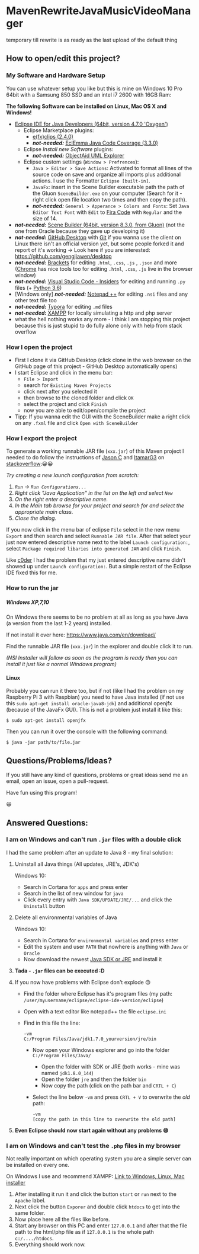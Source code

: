 # MavenRewriteJavaMusicVideoManager
temporary till rewrite is as ready as the last upload of the default thing

## How to open/edit this project?

### My Software and Hardware Setup

You can use whatever setup you like but this is mine on Windows 10 Pro 64bit with a Samsung 850 SSD and an intel i7 2600 with 16GB Ram:

**The following Software can be installed on Linux, Mac OS X and Windows!**

- [Eclipse IDE for Java Developers (64bit, version 4.7.0 'Oxygen')](https://www.eclipse.org/downloads/)
  - Eclipse Marketplace plugins:
    - [e(fx)clips (2.4.0)](http://marketplace.eclipse.org/content/efxclipse)
    - ***not-needed:*** [EclEmma Java Code Coverage (3.3.0)](http://marketplace.eclipse.org/content/eclemma-java-code-coverage)
  - Eclipse *Install new Software* plugins:
    - ***not-needed:*** [ObjectAid UML Explorer](http://www.objectaid.com/update/current)
  - Eclipse custom settings (`Window > Prefrences`):
    - `Java > Editor > Save Actions`: Activated to format all lines of the source code on save and organize all imports plus additional actions. I use the Formatter `Eclipse [built-in]`.
    - `JavaFx`: insert in the Scene Builder executable path the path of the Gluon `SceneBuilder.exe` on your computer (Search for it - right click open file location two times and then copy the path).
    - ***not-needed:***  `General > Apperance > Colors and Fonts`: Set `Java Editor Text Font` with `Edit` to [Fira Code](https://github.com/tonsky/FiraCode) with `Regular` and the size of 14.
- ***not-needed:*** [Scene Builder (64bit, version 8.3.0, from Gluon)](http://gluonhq.com/products/scene-builder/) (not the one from Oracle because they gave up developing it)
- ***not-needed:*** [GitHub Desktop](https://desktop.github.com/) with [Git](https://git-scm.com/downloads)
  if you wanna use the client on Linux there isn't an official version yet, but some people forked it and report of it's working -> Look here if you are interested: https://github.com/gengjiawen/desktop
- ***not-needed:*** [Brackets](http://brackets.io/) for editing `.html`,  `.css`, `.js` , `.json` and more
  ([Chrome](https://www.google.com/intl/en/chrome/browser/canary.html) has nice tools too for editing `.html`,  `.css`, `.js` live in the browser window)
- ***not-needed:*** [Visual Studio Code - Insiders](https://code.visualstudio.com/insiders) for editing and running `.py` files (+ [Python 3.6](https://www.python.org/downloads/))
- [Windows only] ***not-needed:*** [Notepad ++](https://notepad-plus-plus.org/) for editing `.nsi` files and any other text file too
- ***not-needed:*** [Typora](https://typora.io/) for editing `.md` files
- ***not-needed:*** [XAMPP](https://www.apachefriends.org/download.html) for locally simulating a http and php server
- what the hell nothing works any more - I think I am stopping this project because this is just stupid to do fully alone only with help from stack overflow

### How I open the project

- First I clone it via GitHub Desktop (click clone in the web browser on the GitHub page of this project - GitHub Desktop automatically opens)
- I start Eclipse and click in the menu bar:
  - `File > Import`
  - search for `Existing Maven Projects`
  - click next after you selected it
  - then browse to the cloned folder and click `OK`
  - select the project and click `Finish`
  - now you are able to edit/open/compile the project
- Tipp: If you wanna edit the GUI with the SceneBuilder make a right click on any `.fxml` file and click `Open with SceneBuilder`

### How I export the project

To generate a working runnable JAR file (`xxx.jar`) of this Maven project I needed to do follow the instructions of [Jason C](https://stackoverflow.com/users/616460/jason-c) and [ItamarG3](https://stackoverflow.com/users/3625036/itamarg3) on [stackoverflow](https://stackoverflow.com/a/18218809/7827128)::grinning::grinning:

*Try creating a new launch configuration from scratch:*

1. *`Run` -> `Run Configurations...`*
2. *Right click "Java Application" in the list on the left and select `New`*
3. *On the right enter a descriptive name.*
4. *In the Main tab browse for your project and search for and select the appropriate main class.*
5. *Close the dialog.*

If you now click in the menu bar of eclipse `File` select in the new menu `Export` and then search and select `Runnable JAR file`. After that select your just now entered descriptive name next to the label `Launch configuration:`, select `Package required libaries into generated JAR` and click `Finish`.

Like [c0der](https://stackoverflow.com/a/43454265/7827128) I had the problem that my just entered descriptive name didn't showed up under `Launch configuration:`. But a simple restart of the Eclipse IDE fixed this for me.

### How to run the jar

##### Windows XP,7,10

On Windows there seems to be no problem at all as long as you have Java (a version from the last 1-2 years) installed.

If not install it over here: https://www.java.com/en/download/

Find the runnable JAR file (`xxx.jar`) in the explorer and double click it to run.

*(NSI Installer will follow as soon as the program is ready then you can install it just like a normal Windows program)*

#### Linux

Probably you can run it there too, but if not (like I had the problem on my Raspberry Pi 3 with Raspbian) you need to have Java installed (if not use this `sudo apt-get install oracle-java8-jdk`) and additional openjfx (because of the JavaFx GUI). This is not a problem just install it like this:

```
$ sudo apt-get install openjfx
```

Then you can run it over the console with the following command:

```
$ java -jar path/to/file.jar
```



## Questions/Problems/Ideas?

If you still have any kind of questions, problems or great ideas send me an email, open an issue, open a pull-request.

Have fun using this program!

 :smiley:



## Answered Questions:

### I am on Windows and can't run `.jar` files with a double click

I had the same problem after an update to Java 8 - my final solution:

1. Uninstall all Java things (All updates, JRE's, JDK's)

   Windows 10:

   * Search in Cortana for `apps` and press enter
   * Search in the list of new window for `java`
   * Click every entry with `Java SDK/UPDATE/JRE/...` and click the `Uninstall` button

2. Delete all environmental variables of Java

   Windows 10:

   - Search in Cortana for `environmental variables` and press enter
   - Edit the system and user `PATH` that nowhere is anything with `Java` or `Oracle`
   - Now download the newest [Java SDK or JRE](http://www.oracle.com/technetwork/pt/java/javase/downloads/jdk8-downloads-2133151.html) and install it

3. **Tada - `.jar` files can be executed :D**

4. If you now have problems with Eclipse don't explode :sweat:

   * Find the folder where Eclipse has it's program files (my path: `/user/myusername/eclipse/eclipse-ide-version/eclipse`)

   * Open with a text editor like notepad++ the file `eclipse.ini`

   * Find in this file the line:

     ```
     -vm
     C:/Program Files/Java/jdk1.7.0_yourversion/jre/bin
     ```

     * Now open your Windows explorer and go into the folder `C:/Program Files/Java/`

       * Open the folder with SDK or JRE (both works - mine was named `jdk1.8.0_144`)
       * Open the folder `jre` and then the folder `bin`
       * Now copy the path (click on the path bar and `CRTL + C`)

     * Select the line below `-vm` and press `CRTL + V` to overwrite the *old* path: 

       ```
       -vm
       [copy the path in this line to overwrite the old path]
       ```

5. **Even Eclipse should now start again without any problems :smile:**

### I am on Windows and can't test the `.php` files in my browser

Not really important on which operating system you are a simple server can be installed on every one.

On Windows I use and recommend XAMPP: [Link to Windows, Linux, Mac installer](https://www.apachefriends.org/download.html)

1. After installing it run it and click the button `start` or `run` next to the `Apache` label.
2. Next click the button `Exporer` and double click `htdocs` to get into the same folder.
3. Now place here all the files like before.
4. Start any browser on this PC and enter `127.0.0.1` and after that the file path to the html/php file as if `127.0.0.1` is the whole path `c:/..../htdocs`.
5. Everything should work now.